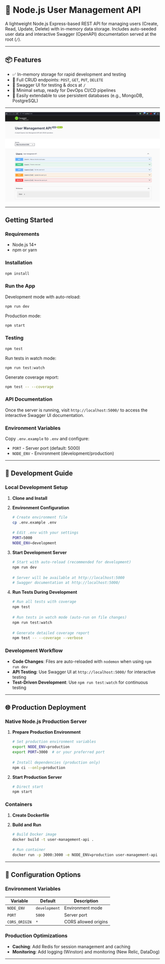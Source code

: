 # 🧩 Node.js User Management API

A lightweight Node.js Express-based REST API for managing users (Create, Read, Update, Delete) with in-memory data storage. Includes auto-seeded user data and interactive Swagger (OpenAPI) documentation served at the root (`/`).

---

## 📦 Features

- ✅ In-memory storage for rapid development and testing  
- 🔄 Full CRUD endpoints: `POST`, `GET`, `PUT`, `DELETE`  
- 🧪 Swagger UI for testing & docs at `/` 
- 🚀 Minimal setup, ready for DevOps CI/CD pipelines  
- 🧰 Easily extendable to use persistent databases (e.g., MongoDB, PostgreSQL)

---

![screenshot](assets/screenshot1.png)

---

## Getting Started

### Requirements

- Node.js 14+
- npm or yarn

### Installation

```bash
npm install
```

### Run the App

Development mode with auto-reload:
```bash
npm run dev
```

Production mode:
```bash
npm start
```

### Testing
```bash
npm test
```

Run tests in watch mode:
```bash
npm run test:watch
```

Generate coverage report:
```bash
npm test -- --coverage
```

### API Documentation

Once the server is running, visit `http://localhost:5000/` to access the interactive Swagger UI documentation.

### Environment Variables

Copy `.env.example` to `.env` and configure:

- `PORT` - Server port (default: 5000)
- `NODE_ENV` - Environment (development/production)

---

## 🚀 Development Guide

### Local Development Setup

1. **Clone and Install**

2. **Environment Configuration**

   ```bash
   # Create environment file
   cp .env.example .env
   
   # Edit .env with your settings
   PORT=5000
   NODE_ENV=development
   ```

3. **Start Development Server**

   ```bash
   # Start with auto-reload (recommended for development)
   npm run dev
   
   # Server will be available at http://localhost:5000
   # Swagger documentation at http://localhost:5000/
   ```

4. **Run Tests During Development**

   ```bash
   # Run all tests with coverage
   npm test
   
   # Run tests in watch mode (auto-run on file changes)
   npm run test:watch
   
   # Generate detailed coverage report
   npm test -- --coverage --verbose
   ```

### Development Workflow

- **Code Changes**: Files are auto-reloaded with `nodemon` when using `npm run dev`
- **API Testing**: Use Swagger UI at `http://localhost:5000/` for interactive testing
- **Test-Driven Development**: Use `npm run test:watch` for continuous testing

---

## 🌐 Production Deployment

### Native Node.js Production Server

1. **Prepare Production Environment**

   ```bash
   # Set production environment variables
   export NODE_ENV=production
   export PORT=3000  # or your preferred port
   
   # Install dependencies (production only)
   npm ci --only=production
   ```

2. **Start Production Server**

   ```bash
   # Direct start
   npm start
   ```

### Containers

1. **Create Dockerfile**

2. **Build and Run**

   ```bash
   # Build Docker image
   docker build -t user-management-api .
   
   # Run container
   docker run -p 3000:3000 -e NODE_ENV=production user-management-api
   ```

---

## 🔧 Configuration Options

### Environment Variables

| Variable | Default | Description |
|----------|---------|-------------|
| `NODE_ENV` | `development` | Environment mode |
| `PORT` | `5000` | Server port |
| `CORS_ORIGIN` | `*` | CORS allowed origins |

### Production Optimizations

- **Caching**: Add Redis for session management and caching
- **Monitoring**: Add logging (Winston) and monitoring (New Relic, DataDog)

---